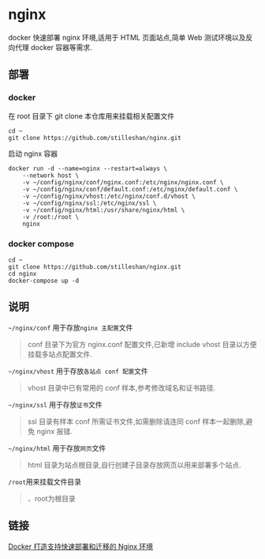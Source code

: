 # nginx
docker 快速部署 nginx 环境,适用于 HTML 页面站点,简单 Web 测试环境以及反向代理 docker 容器等需求.

## 部署
### docker
在 root 目录下 git clone 本仓库用来挂载相关配置文件
```shell
cd ~
git clone https://github.com/stilleshan/nginx.git
```
启动 nginx 容器
```shell
docker run -d --name=nginx --restart=always \
    --network host \
    -v ~/config/nginx/conf/nginx.conf:/etc/nginx/nginx.conf \
    -v ~/config/nginx/conf/default.conf:/etc/nginx/default.conf \
    -v ~/config/nginx/vhost:/etc/nginx/conf.d/vhost \
    -v ~/config/nginx/ssl:/etc/nginx/ssl \
    -v ~/config/nginx/html:/usr/share/nginx/html \
    -v /root:/root \
    nginx
```

### docker compose
```shell
cd ~
git clone https://github.com/stilleshan/nginx.git
cd nginx
docker-compose up -d
```

## 说明
`~/nginx/conf` 用于存放`nginx 主配置`文件  
> conf 目录下为官方 nginx.conf 配置文件,已新增 include vhost 目录以方便挂载多站点配置文件. 

`~/nginx/vhost` 用于存放`各站点 conf 配置`文件  
> vhost 目录中已有常用的 conf 样本,参考修改域名和证书路径.  

`~/nginx/ssl` 用于存放`证书`文件  
> ssl 目录有样本 conf 所需证书文件,如需删除请连同 conf 样本一起删除,避免 nginx 报错.

`~/nginx/html` 用于存放`网页`文件  
> html 目录为站点根目录,自行创建子目录存放网页以用来部署多个站点.

`/root`用来挂载文件目录
> 、root为根目录

## 链接
[Docker 打造支持快速部署和迁移的 Nginx 环境](https://www.ioiox.com/archives/91.html)


